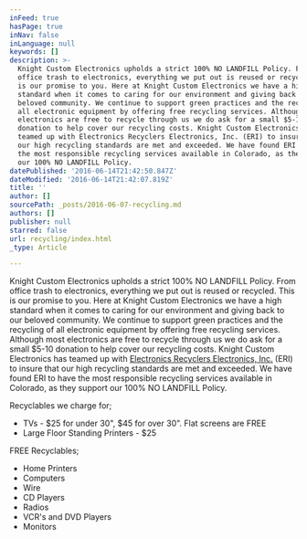 ```yaml
---
inFeed: true
hasPage: true
inNav: false
inLanguage: null
keywords: []
description: >-
  Knight Custom Electronics upholds a strict 100% NO LANDFILL Policy. From
  office trash to electronics, everything we put out is reused or recycled. This
  is our promise to you. Here at Knight Custom Electronics we have a high
  standard when it comes to caring for our environment and giving back to our
  beloved community. We continue to support green practices and the recycling of
  all electronic equipment by offering free recycling services. Although most
  electronics are free to recycle through us we do ask for a small $5-10
  donation to help cover our recycling costs. Knight Custom Electronics has
  teamed up with Electronics Recyclers Electronics, Inc. (ERI) to insure that
  our high recycling standards are met and exceeded. We have found ERI to have
  the most responsible recycling services available in Colorado, as they support
  our 100% NO LANDFILL Policy.
datePublished: '2016-06-14T21:42:50.847Z'
dateModified: '2016-06-14T21:42:07.819Z'
title: ''
author: []
sourcePath: _posts/2016-06-07-recycling.md
authors: []
publisher: null
starred: false
url: recycling/index.html
_type: Article

---
```

Knight Custom Electronics upholds a strict 100% NO LANDFILL Policy. From office trash to electronics, everything we put out is reused or recycled. This is our promise to you. Here at Knight Custom Electronics we have a high standard when it comes to caring for our environment and giving back to our beloved community. We continue to support green practices and the recycling of all electronic equipment by offering free recycling services. Although most electronics are free to recycle through us we do ask for a small $5-10 donation to help cover our recycling costs. Knight Custom Electronics has teamed up with [Electronics Recyclers Electronics, Inc.][0] (ERI) to insure that our high recycling standards are met and exceeded. We have found ERI to have the most responsible recycling services available in Colorado, as they support our 100% NO LANDFILL Policy.

Recyclables we charge for;

* TVs - $25 for under 30", $45 for over 30". Flat screens are FREE
* Large Floor Standing Printers - $25

FREE Recyclables;

* Home Printers
* Computers
* Wire
* CD Players
* Radios
* VCR's and DVD Players
* Monitors

[0]: http://electronicrecyclers.com/